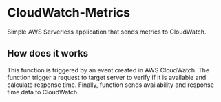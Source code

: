 # CloudWatch-Metrics
Simple AWS Serverless application that sends metrics to CloudWatch.
## How does it works
This function is triggered by an event created in AWS CloudWatch. The function trigger a request to target server to verify if it is available and calculate response time. Finally, function sends availability and response time data to CloudWatch.
